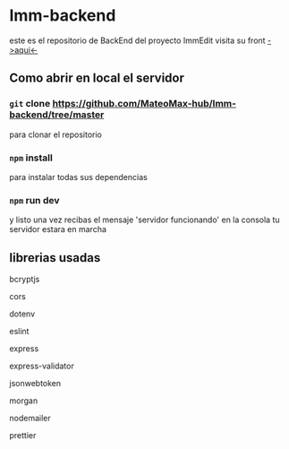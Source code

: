 # Imm-backend
este es el repositorio de BackEnd del proyecto ImmEdit
visita su front [->aqui<-](https://github.com/MateoMax-hub/Imm-frontend)

## Como abrir en local el servidor
### `git` clone https://github.com/MateoMax-hub/Imm-backend/tree/master
para clonar el repositorio

### `npm` install
para instalar todas sus dependencias

### `npm` run dev
y listo una vez recibas el mensaje 'servidor funcionando' en la consola tu servidor estara en marcha

## librerias usadas

bcryptjs

cors

dotenv

eslint

express

express-validator

jsonwebtoken

morgan

nodemailer

prettier